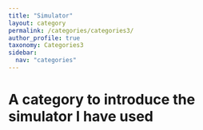 ```yaml
---
title: "Simulator"
layout: category
permalink: /categories/categories3/
author_profile: true
taxonomy: Categories3
sidebar:
  nav: "categories"
---
```

 
# A category to introduce the simulator I have used
